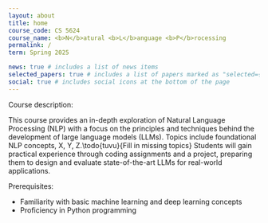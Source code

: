 ```yaml
---
layout: about
title: home
course_code: CS 5624
course_name: <b>N</b>atural <b>L</b>anguage <b>P</b>rocessing
permalink: /
term: Spring 2025

news: true # includes a list of news items
selected_papers: true # includes a list of papers marked as "selected={true}"
social: true # includes social icons at the bottom of the page
---
```


Course description: 

This course provides an in-depth exploration of Natural Language Processing (NLP) with a focus on the principles and techniques behind the development of large language models (LLMs). Topics include foundational NLP concepts, X, Y, Z.\todo{tuvu}{Fill in missing topics} Students will gain practical experience through coding assignments and a project, preparing them to design and evaluate state-of-the-art LLMs for real-world applications.

Prerequisites:
- Familiarity with basic machine learning and deep learning concepts
- Proficiency in Python programming



